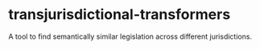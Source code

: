 # transjurisdictional-transformers
A tool to find semantically similar legislation across different jurisdictions.
